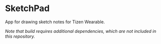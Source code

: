 # SketchPad
App for drawing sketch notes for Tizen Wearable.

_Note that build requires additional dependencies, which are not included in this repository._

